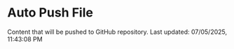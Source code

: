 # Auto Push File

Content that will be pushed to GitHub repository.
Last updated: 07/05/2025, 11:43:08 PM